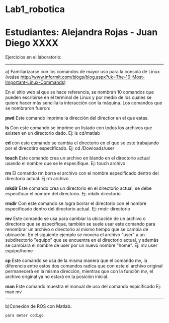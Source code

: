 # Lab1_robotica
# Estudiantes: Alejandra Rojas - Juan Diego XXXX
Ejercicios en el laboratorio:
***
a)  Familiarizarse  con  los  comandos  de  mayor  uso  para  la  consola  de  Linux  (veáse http://www.informit.com/blogs/blog.aspx?uk=The-10-Most-Important-Linux-Commands)

En el sitio web al que se hace referencia, se nombran 10 comandos que pueden escribirse en el terminal de Linux y por medio de los cuales se quiere hacer màs sencilla la interacciòn con la màquina. Los comandos que se nombraron fueron:

**pwd**
Este comando imprime la direcciòn del directior en el que estas. 

**ls**
Con este comando se imprime un listado con todos los archivos que existen en un directorio dado. Ej: ls cd/matlab

**cd**
con este comando  se cambia el directorio en el que se estè trabajando por el direcotiro especificado. Ej: cd /Dowloads/user

**touch**
Este comando crea un archivo en blando en el directorio actual usando el nombre que se le especifique. Ej: touch archivo

**rm**
El comando rm borra el archivo con el nombre especificado dentro del directorio actual. Ej rm archivo

**mkdir**
Este comando crea un directorio en el directorio actual, se debe especificar el nombre del directorio. Ej: mkdir directorio

**rmdir**
Con este comando se logra borrar el directorio con el nombre especificado dentro del directorio actual. Ej: rmdir directorio

**mv** 
Este comando se usa para cambiar la ubicaciòn de un archivo o directorio que se especifique, tambièn se suele usar este comando para renombrar un archivo o directorio al mismo tiempo que se cambia de ubicaciòn. En el siguiente ejemplo se movera el archivo "user" a un subdirectorio "equipo" que se encuentra en el directorio actual, y ademàs se cambiarà el nombre de user por un nuevo nombre "home". Ej: mv user equipo/home

**cp**
Este comando se usa de la misma manera que el comando mv, la diferencia entre estos dos comandos radica que con este el archivo original permanecerà en la misma direcciòn, mientras que con la funciòn mv, el archivo original ya no estarà en la posiciòn inicial.

**man**
Este comando muestra el manual de uso del comando espicificado   Ej: man mv                                                                                                                                                                                                       
***
b)Conexiòn de ROS con Matlab.



```
para meter codigo
```
